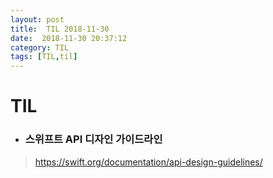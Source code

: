 ```yaml
---
layout: post
title:  TIL 2018-11-30
date:  2018-11-30 20:37:12
category: TIL
tags: [TIL,til]
---
```


# TIL

* ### 스위프트 API 디자인 가이드라인

>  https://swift.org/documentation/api-design-guidelines/

